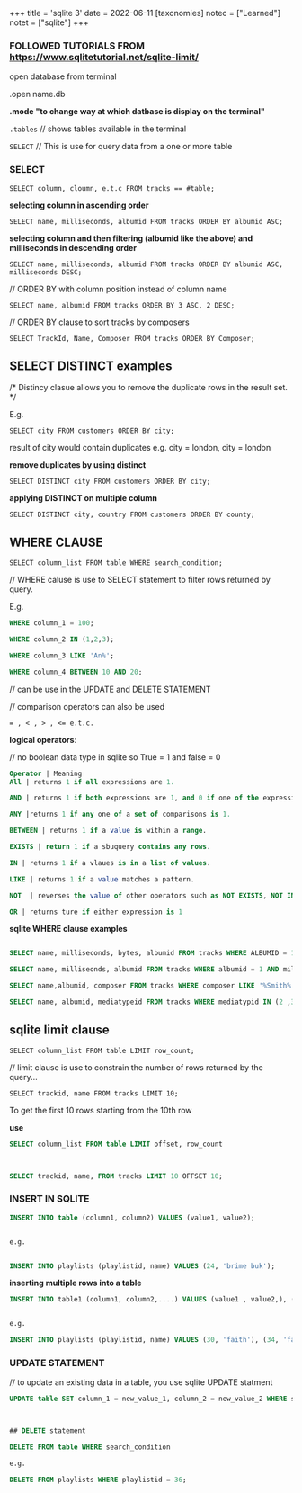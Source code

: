 +++
title = 'sqlite 3'
date = 2022-06-11
[taxonomies]
notec = ["Learned"]
notet = ["sqlite"]
+++

### FOLLOWED TUTORIALS FROM https://www.sqlitetutorial.net/sqlite-limit/

open database from terminal

.open name.db

**.mode "to change way at which datbase is display on the terminal"**

`.tables` // shows tables available in the terminal


`SELECT` // This is use for query data from a one or more table

### **SELECT**

```SELECT column, cloumn, e.t.c FROM tracks == #table;```


**selecting column in ascending order**

`SELECT name, milliseconds, albumid FROM tracks ORDER BY albumid ASC;`

**selecting column and then filtering (albumid like the above) and milliseconds in descending order**

`SELECT name, milliseconds, albumid FROM tracks ORDER BY albumid ASC, milliseconds DESC;`


// ORDER BY with column position instead of column name

`SELECT name, albumid FROM tracks ORDER BY 3 ASC, 2 DESC;`


// ORDER BY clause to sort tracks by composers

`SELECT TrackId, Name, Composer FROM tracks ORDER BY Composer;`


## SELECT DISTINCT examples

/*
Distincy clasue allows you to remove the duplicate rows in the result set.
*/


E.g.

`SELECT city FROM customers ORDER BY city;`

result of city would contain duplicates
e.g. city = london, city = london

**remove duplicates by using distinct**

`SELECT DISTINCT city FROM customers ORDER BY city;`



**applying DISTINCT on multiple column**

`SELECT DISTINCT city, country FROM customers ORDER BY county;`

## WHERE CLAUSE

`SELECT column_list FROM table WHERE search_condition;`

// WHERE caluse is use to SELECT statement to filter rows returned by query.

E.g.

```sql
WHERE column_1 = 100;

WHERE column_2 IN (1,2,3);

WHERE column_3 LIKE 'An%';

WHERE column_4 BETWEEN 10 AND 20;
```

// can be use in the UPDATE and DELETE STATEMENT


// comparison operators can also be used

```= , < , > , <= e.t.c.```


**logical operators**:

// no boolean data type in sqlite so True = 1 and false = 0

```sql
Operator | Meaning
All | returns 1 if all expressions are 1.

AND | returns 1 if both expressions are 1, and 0 if one of the expressions is 0.

ANY |returns 1 if any one of a set of comparisons is 1.

BETWEEN | returns 1 if a value is within a range.

EXISTS | return 1 if a sbuquery contains any rows.

IN | returns 1 if a vlaues is in a list of values.

LIKE | returns 1 if a value matches a pattern.

NOT  | reverses the value of other operators such as NOT EXISTS, NOT IN, NOT BETWEEN e.t.c

OR | returns ture if either expression is 1
```

**sqlite WHERE clause examples**


```sql

SELECT name, milliseconds, bytes, albumid FROM tracks WHERE ALBUMID = 1;

SELECT name, milliseonds, albumid FROM tracks WHERE albumid = 1 AND milliseconds > 250000;

SELECT name,albumid, composer FROM tracks WHERE composer LIKE '%Smith%' ORDER BY albumid;

SELECT name, albumid, mediatypeid FROM tracks WHERE mediatypid IN (2 ,3);
```


## sqlite limit clause


`SELECT column_list FROM table LIMIT row_count;`

// limit clause is use to constrain the number of rows returned by the query...


`SELECT trackid, name FROM tracks LIMIT 10;`

To get the first 10 rows starting from the 10th row

**use**

```sql
SELECT column_list FROM table LIMIT offset, row_count



SELECT trackid, name, FROM tracks LIMIT 10 OFFSET 10;
```


### INSERT IN SQLITE

```sql
INSERT INTO table (column1, column2) VALUES (value1, value2);


e.g.


INSERT INTO playlists (playlistid, name) VALUES (24, 'brime buk');
```



**inserting multiple rows into a table**


```sql
INSERT INTO table1 (column1, column2,....) VALUES (value1 , value2,), (value1, value2 );


e.g.

INSERT INTO playlists (playlistid, name) VALUES (30, 'faith'), (34, 'favour'), (36, 'gift');

```


### UPDATE STATEMENT

// to update an existing data in a table, you use sqlite UPDATE 
statment


```sql
UPDATE table SET column_1 = new_value_1, column_2 = new_value_2 WHERE search_condition;



## DELETE statement

DELETE FROM table WHERE search_condition

e.g.

DELETE FROM playlists WHERE playlistid = 36;
```